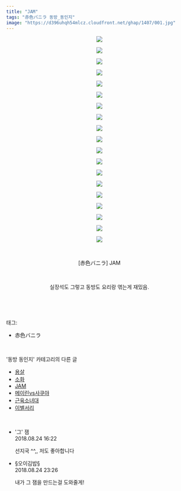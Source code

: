 ```yaml
---
title: "JAM"
tags: "赤色バニラ 동방_동인지"
image: "https://d396uhqh54mlcz.cloudfront.net/ghap/1407/001.jpg"
---
```

<div class="article">
<p style="text-align: center; clear: none; float: none;"><img src="{{ site.imgserver7 }}/ghap/1407/001.jpg"/></p>
<p style="text-align: center; clear: none; float: none;"><img src="{{ site.imgserver7 }}/ghap/1407/002.jpg"/></p>
<p style="text-align: center; clear: none; float: none;"><img src="{{ site.imgserver7 }}/ghap/1407/003.jpg"/></p>
<p style="text-align: center; clear: none; float: none;"><img src="{{ site.imgserver7 }}/ghap/1407/004.jpg"/></p>
<p style="text-align: center; clear: none; float: none;"><img src="{{ site.imgserver7 }}/ghap/1407/005.jpg"/></p>
<p style="text-align: center; clear: none; float: none;"><img src="{{ site.imgserver7 }}/ghap/1407/006.jpg"/></p>
<p style="text-align: center; clear: none; float: none;"><img src="{{ site.imgserver7 }}/ghap/1407/007.jpg"/></p>
<p style="text-align: center; clear: none; float: none;"><img src="{{ site.imgserver7 }}/ghap/1407/008.jpg"/></p>
<p style="text-align: center; clear: none; float: none;"><img src="{{ site.imgserver7 }}/ghap/1407/009.jpg"/></p>
<p style="text-align: center; clear: none; float: none;"><img src="{{ site.imgserver7 }}/ghap/1407/010.jpg"/></p>
<p style="text-align: center; clear: none; float: none;"><img src="{{ site.imgserver7 }}/ghap/1407/011.jpg"/></p>
<p style="text-align: center; clear: none; float: none;"><img src="{{ site.imgserver7 }}/ghap/1407/012.jpg"/></p>
<p style="text-align: center; clear: none; float: none;"><img src="{{ site.imgserver7 }}/ghap/1407/013.jpg"/></p>
<p style="text-align: center; clear: none; float: none;"><img src="{{ site.imgserver7 }}/ghap/1407/014.jpg"/></p>
<p style="text-align: center; clear: none; float: none;"><img src="{{ site.imgserver7 }}/ghap/1407/015.jpg"/></p>
<p style="text-align: center; clear: none; float: none;"><img src="{{ site.imgserver7 }}/ghap/1407/016.jpg"/></p>
<p style="text-align: center; clear: none; float: none;"><img src="{{ site.imgserver7 }}/ghap/1407/017.jpg"/></p>
<p style="text-align: center; clear: none; float: none;"><img src="{{ site.imgserver7 }}/ghap/1407/018.jpg"/></p>
<p style="text-align: center; clear: none; float: none;"><img src="{{ site.imgserver7 }}/ghap/1407/019.jpg"/></p>
<p style="text-align: center; clear: none; float: none;"><br/></p>
<p style="text-align: center; clear: none; float: none;">[赤色バニラ] JAM</p>
<p style="text-align: center; clear: none; float: none;"><br/></p>
<p style="text-align: center; clear: none; float: none;">실장석도 그렇고 동방도 요리랑 엮는게 재밌음.</p>
<p><br/></p>
</div><br/>
<div class="tagTrail">
<p>태그: </p>
<ul>
<li>赤色バニラ</li>
</ul>
</div><br/>
<div class="another">
<p>'동방 동인지' 카테고리의 다른 글</p>
<ul>
<li><a href="/ghap_1409">용살</a></li>
<li><a href="/ghap_1408">소화</a></li>
<li><a href="/ghap_1407">JAM</a></li>
<li><a href="/ghap_1406">메이린vs사쿠야</a></li>
<li><a href="/ghap_1405">근육소녀대</a></li>
<li><a href="/ghap_1404">이별서리</a></li>
</ul>
</div><br/>
<div class="cb_module cb_fluid">
<div class="cb_wrt cb_profile">
<div class="comment">
<ul>
<li class="cb_thumb_off" id="comment15316520">
<div class="cb_comment_area">
<div class="cb_info_area">
<div class="cb_section">
<span class="cb_nick_name">'그' 잼</span>
</div>
<div class="cb_section">
<span class="cb_date">2018.08.24 16:22 </span>
</div>
</div>
<div class="cb_dsc_comment">
<p class="cb_dsc">
											선지국 ^^,, 저도 좋아합니다
										</p>
</div>
</div></li>
<li class="cb_thumb_off" id="comment15316712">
<div class="cb_comment_area">
<div class="cb_info_area">
<div class="cb_section">
<span class="cb_nick_name">§오이김밥§</span>
</div>
<div class="cb_section">
<span class="cb_date">2018.08.24 23:26 </span>
</div>
</div>
<div class="cb_dsc_comment">
<p class="cb_dsc">
											내가 그 잼을 만드는걸 도와줄게!
										</p>
</div>
</div></li>
</ul>
</div>
</div><!-- commentList close -->
</div><br/>
